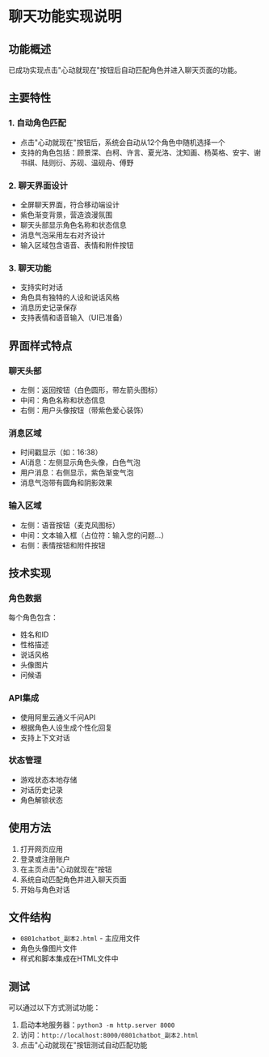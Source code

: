 # 聊天功能实现说明

## 功能概述

已成功实现点击"心动就现在"按钮后自动匹配角色并进入聊天页面的功能。

## 主要特性

### 1. 自动角色匹配
- 点击"心动就现在"按钮后，系统会自动从12个角色中随机选择一个
- 支持的角色包括：顾景深、白柯、许言、夏光洛、沈知画、杨英格、安宇、谢书祺、陆则衍、苏砚、温砚舟、傅野

### 2. 聊天界面设计
- 全屏聊天界面，符合移动端设计
- 紫色渐变背景，营造浪漫氛围
- 聊天头部显示角色名称和状态信息
- 消息气泡采用左右对齐设计
- 输入区域包含语音、表情和附件按钮

### 3. 聊天功能
- 支持实时对话
- 角色具有独特的人设和说话风格
- 消息历史记录保存
- 支持表情和语音输入（UI已准备）

## 界面样式特点

### 聊天头部
- 左侧：返回按钮（白色圆形，带左箭头图标）
- 中间：角色名称和状态信息
- 右侧：用户头像按钮（带紫色爱心装饰）

### 消息区域
- 时间戳显示（如：16:38）
- AI消息：左侧显示角色头像，白色气泡
- 用户消息：右侧显示，紫色渐变气泡
- 消息气泡带有圆角和阴影效果

### 输入区域
- 左侧：语音按钮（麦克风图标）
- 中间：文本输入框（占位符：输入您的问题...）
- 右侧：表情按钮和附件按钮

## 技术实现

### 角色数据
每个角色包含：
- 姓名和ID
- 性格描述
- 说话风格
- 头像图片
- 问候语

### API集成
- 使用阿里云通义千问API
- 根据角色人设生成个性化回复
- 支持上下文对话

### 状态管理
- 游戏状态本地存储
- 对话历史记录
- 角色解锁状态

## 使用方法

1. 打开网页应用
2. 登录或注册账户
3. 在主页点击"心动就现在"按钮
4. 系统自动匹配角色并进入聊天页面
5. 开始与角色对话

## 文件结构

- `0801chatbot_副本2.html` - 主应用文件
- 角色头像图片文件
- 样式和脚本集成在HTML文件中

## 测试

可以通过以下方式测试功能：
1. 启动本地服务器：`python3 -m http.server 8000`
2. 访问：`http://localhost:8000/0801chatbot_副本2.html`
3. 点击"心动就现在"按钮测试自动匹配功能 